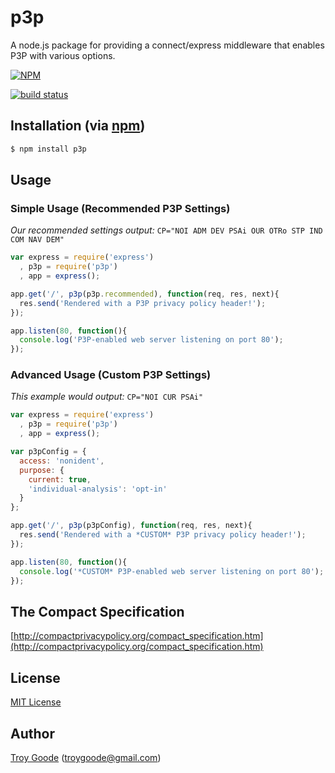 # p3p

A node.js package for providing a connect/express middleware that enables P3P with various options.

[![NPM](https://nodei.co/npm/p3p.png?downloads=true&stars=true)](https://nodei.co/npm/p3p/)

[![build status](https://secure.travis-ci.org/TroyGoode/node-p3p.png)](http://travis-ci.org/TroyGoode/node-p3p)

## Installation (via [npm](https://npmjs.org/package/p3p))

```bash
$ npm install p3p
```

## Usage

### Simple Usage (Recommended P3P Settings)

*Our recommended settings output:* `CP="NOI ADM DEV PSAi OUR OTRo STP IND COM NAV DEM"`

```javascript
var express = require('express')
  , p3p = require('p3p')
  , app = express();

app.get('/', p3p(p3p.recommended), function(req, res, next){
  res.send('Rendered with a P3P privacy policy header!');
});

app.listen(80, function(){
  console.log('P3P-enabled web server listening on port 80');
});
```

### Advanced Usage (Custom P3P Settings)

*This example would output:* `CP="NOI CUR PSAi"`

```javascript
var express = require('express')
  , p3p = require('p3p')
  , app = express();

var p3pConfig = {
  access: 'nonident',
  purpose: {
    current: true,
    'individual-analysis': 'opt-in'
  }
};

app.get('/', p3p(p3pConfig), function(req, res, next){
  res.send('Rendered with a *CUSTOM* P3P privacy policy header!');
});

app.listen(80, function(){
  console.log('*CUSTOM* P3P-enabled web server listening on port 80');
});
```

## The Compact Specification

[http://compactprivacypolicy.org/compact_specification.htm](http://compactprivacypolicy.org/compact_specification.htm)

## License

[MIT License](http://www.opensource.org/licenses/mit-license.php)

## Author

[Troy Goode](https://github.com/TroyGoode) ([troygoode@gmail.com](mailto:troygoode@gmail.com))
